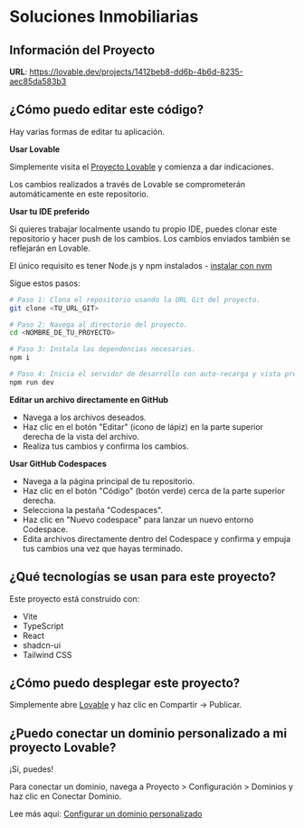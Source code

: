 
# Soluciones Inmobiliarias

## Información del Proyecto

**URL**: https://lovable.dev/projects/1412beb8-dd6b-4b6d-8235-aec85da583b3

## ¿Cómo puedo editar este código?

Hay varias formas de editar tu aplicación.

**Usar Lovable**

Simplemente visita el [Proyecto Lovable](https://lovable.dev/projects/1412beb8-dd6b-4b6d-8235-aec85da583b3) y comienza a dar indicaciones.

Los cambios realizados a través de Lovable se comprometerán automáticamente en este repositorio.

**Usar tu IDE preferido**

Si quieres trabajar localmente usando tu propio IDE, puedes clonar este repositorio y hacer push de los cambios. Los cambios enviados también se reflejarán en Lovable.

El único requisito es tener Node.js y npm instalados - [instalar con nvm](https://github.com/nvm-sh/nvm#installing-and-updating)

Sigue estos pasos:

```sh
# Paso 1: Clona el repositorio usando la URL Git del proyecto.
git clone <TU_URL_GIT>

# Paso 2: Navega al directorio del proyecto.
cd <NOMBRE_DE_TU_PROYECTO>

# Paso 3: Instala las dependencias necesarias.
npm i

# Paso 4: Inicia el servidor de desarrollo con auto-recarga y vista previa instantánea.
npm run dev
```

**Editar un archivo directamente en GitHub**

- Navega a los archivos deseados.
- Haz clic en el botón "Editar" (ícono de lápiz) en la parte superior derecha de la vista del archivo.
- Realiza tus cambios y confirma los cambios.

**Usar GitHub Codespaces**

- Navega a la página principal de tu repositorio.
- Haz clic en el botón "Código" (botón verde) cerca de la parte superior derecha.
- Selecciona la pestaña "Codespaces".
- Haz clic en "Nuevo codespace" para lanzar un nuevo entorno Codespace.
- Edita archivos directamente dentro del Codespace y confirma y empuja tus cambios una vez que hayas terminado.

## ¿Qué tecnologías se usan para este proyecto?

Este proyecto está construido con:

- Vite
- TypeScript
- React
- shadcn-ui
- Tailwind CSS

## ¿Cómo puedo desplegar este proyecto?

Simplemente abre [Lovable](https://lovable.dev/projects/1412beb8-dd6b-4b6d-8235-aec85da583b3) y haz clic en Compartir -> Publicar.

## ¿Puedo conectar un dominio personalizado a mi proyecto Lovable?

¡Sí, puedes!

Para conectar un dominio, navega a Proyecto > Configuración > Dominios y haz clic en Conectar Dominio.

Lee más aquí: [Configurar un dominio personalizado](https://docs.lovable.dev/tips-tricks/custom-domain#step-by-step-guide)
